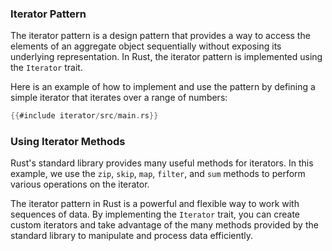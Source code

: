 ### Iterator Pattern

The iterator pattern is a design pattern that provides a way to access the elements of an aggregate object sequentially without exposing its underlying representation. In Rust, the iterator pattern is implemented using the `Iterator` trait.

Here is an example of how to implement and use the pattern by defining a simple iterator that iterates over a range of numbers:

```rust
{{#include iterator/src/main.rs}}
```

### Using Iterator Methods

Rust's standard library provides many useful methods for iterators. In this example, we use the `zip`, `skip`, `map`, `filter`, and `sum` methods to perform various operations on the iterator.

The iterator pattern in Rust is a powerful and flexible way to work with sequences of data. By implementing the `Iterator` trait, you can create custom iterators and take advantage of the many methods provided by the standard library to manipulate and process data efficiently.